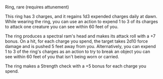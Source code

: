 Ring, rare (requires attunement)

This ring has 3 charges, and it regains 1d3 expended charges daily at dawn. While wearing the ring, you can use an action to expend 1 to 3 of its charges to attack one creature you can see within 60 feet of you. 

The ring produces a spectral ram's head and makes its attack roll with a +7 bonus. On a hit, for each charge you spend, the target takes 2d10 force damage and is pushed 5 feet away from you. Alternatively, you can expend 1 to 3 of the ring's charges as an action to try to break an object you can see within 60 feet of you that isn't being worn or carried. 

The ring makes a Strength check with a +5 bonus for each charge you spend.